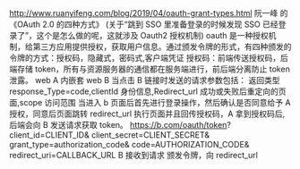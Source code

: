 http://www.ruanyifeng.com/blog/2019/04/oauth-grant-types.html 阮一峰 的《OAuth 2.0 的四种方式》
(关于“跳到 SSO 里准备登录的时候发现 SSO 已经登录了”，这个是怎么做的呢，这就涉及 Oauth2 授权机制)
oauth 是一种授权机制，给第三方应用提供授权，获取用户信息。通过颁发令牌的形式，有四种颁发的令牌的方式：授权码，隐藏式，密码式,客户端凭证
授权码：前端传送授权码，后端存储 token，所有与资源服务器的通信都在服务端进行，前后端分离防止 token 泄露。
web A 内嵌套 web B 当点击 B 链接时发送的请求参数包括：
返回类型 response_Type=code,clientId 身份信息,Redirect_url 成功或失败后重定向的页面,scope 访问范围
当进入 b 页面后首先进行登录操作，然后确认是否同意给予 A 授权，同意后页面跳转 redirect_url 执行页面并且回传授权码，A 拿到授权码后,后端会向 B 发送请求获取 token。
https://b.com/oauth/token?
client_id=CLIENT_ID&
client_secret=CLIENT_SECRET&
grant_type=authorization_code&
code=AUTHORIZATION_CODE&
redirect_uri=CALLBACK_URL
B 接收到请求 颁发令牌，向 redirect_url
